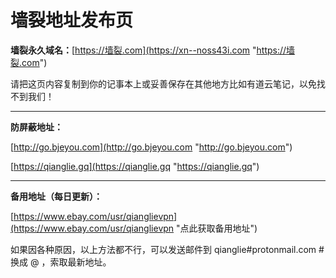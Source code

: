# 墙裂地址发布页
**墙裂永久域名：**[https://墙裂.com](https://xn--noss43i.com "https://墙裂.com")

请把这页内容复制到你的记事本上或妥善保存在其他地方比如有道云笔记，以免找不到我们！

------------

**防屏蔽地址：**

[http://go.bjeyou.com](http://go.bjeyou.com "http://go.bjeyou.com")

[https://qianglie.gq](https://qianglie.gq "https://qianglie.gq")

------------

**备用地址（每日更新）：**

[https://www.ebay.com/usr/qianglievpn](https://www.ebay.com/usr/qianglievpn "点此获取备用地址")

如果因各种原因，以上方法都不行，可以发送邮件到 qianglie#protonmail.com  # 换成 @ ，索取最新地址。
